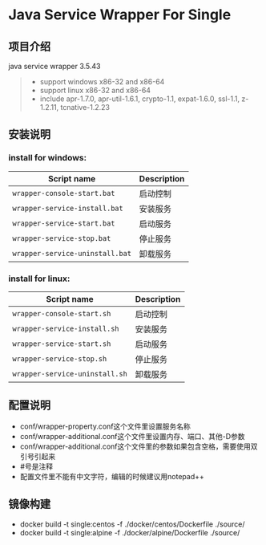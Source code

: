 # Java Service Wrapper For Single

## 项目介绍

java service wrapper 3.5.43
   >  - support windows x86-32 and x86-64
   >  - support linux x86-32 and x86-64
   >  - include apr-1.7.0, apr-util-1.6.1, crypto-1.1, expat-1.6.0, ssl-1.1, z-1.2.11, tcnative-1.2.23

## 安装说明

### install for windows:

   | Script name                      | Description                    |
   | -------------------------------- | ------------------------------ |
   | `wrapper-console-start.bat`      | 启动控制     |
   | `wrapper-service-install.bat`    | 安装服务     |
   | `wrapper-service-start.bat`      | 启动服务     |
   | `wrapper-service-stop.bat`       | 停止服务     |
   | `wrapper-service-uninstall.bat`  | 卸载服务     |

### install for linux:

   | Script name                      | Description                    |
   | -------------------------------- | ------------------------------ |
   | `wrapper-console-start.sh`       | 启动控制     |
   | `wrapper-service-install.sh`     | 安装服务     |
   | `wrapper-service-start.sh`       | 启动服务     |
   | `wrapper-service-stop.sh`        | 停止服务     |
   | `wrapper-service-uninstall.sh`   | 卸载服务     |

## 配置说明

   - conf/wrapper-property.conf这个文件里设置服务名称
   - conf/wrapper-additional.conf这个文件里设置内存、端口、其他-D参数
   - conf/wrapper-additional.conf这个文件里的参数如果包含空格，需要使用双引号引起来
   - \#号是注释
   - 配置文件里不能有中文字符，编辑的时候建议用notepad++

## 镜像构建

   - docker build -t single:centos -f ./docker/centos/Dockerfile ./source/
   - docker build -t single:alpine -f ./docker/alpine/Dockerfile ./source/
